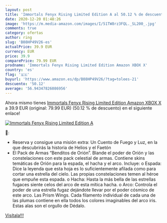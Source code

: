 ```yaml
---
layout: post
title: 'Immortals Fenyx Rising Limited Edition A al 50.12 % de descuento'
date: 2020-12-20 01:48:26
image: 'https://m.media-amazon.com/images/I/51TW8rz3FQL._SL200_.jpg'
comments: true
category: ofertas
author: ring
slug: 'B08HP49V26-es'
actualPrice: 39.9 EUR
currency: EUR
price: 39.9
comparePrice: 79.99 EUR
prodname: 'Immortals Fenyx Rising Limited Edition Amazon XBOX X'
country: 'es'
flag: '🇪🇸'
buyurl: 'https://www.amazon.es/dp/B08HP49V26/?tag=tolees-21'
descuento: '50.12'
average: '56.94347826086956'
---
```


Ahora mismo tienes [Immortals Fenyx Rising Limited Edition Amazon XBOX X](https://www.amazon.es/dp/B08HP49V26/?tag=tolees-21) a 39.9 EUR (original: 79.99 EUR) (50.12 %  de descuento) en el siguiente enlace!

[![Immortals Fenyx Rising Limited Edition A](https://m.media-amazon.com/images/I/51TW8rz3FQL._SL200_.jpg)](https://www.amazon.es/dp/B08HP49V26/?tag=tolees-21)

🔎:

- Reserva y consigue una misión extra: Un Cuento de Fuego y Luz, en la que descubrirás la historia de Helios y el Faetón
- El Pack de Armas “Benditos de Orión”. Blande el poder de Orión y las constelaciones con este pack celestial de armas. Contiene skins temáticas de Orión para la espada, el hacha y el arco. Incluye: o Espada: Dice la leyenda que esta hoja es lo suficientemente afilada como para cortar una estrella del cielo. Las propias constelaciones temen al héroe que empuñe esta espada. o Hacha: Hasta la más bella de las estrellas fugaces siente celos del arco de esta mítica hacha. o Arco: Controla el poder de una estrella fugaz dejándote llevar por el poder cósmico de este arco. Las Prism Wings. Cada filamento individual de cada una de las plumas contiene en ella todos los colores imaginables del arco iris. Estas alas son el orgullo de Dédalo.

[Visítala!!!](https://www.amazon.es/dp/B08HP49V26/?tag=tolees-21)
